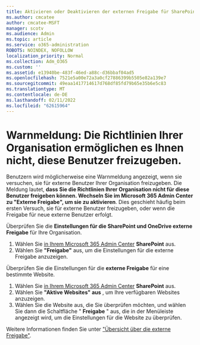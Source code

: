```yaml
---
title: Aktivieren oder Deaktivieren der externen Freigabe für SharePoint
ms.author: cmcatee
author: cmcatee-MSFT
manager: scotv
ms.audience: Admin
ms.topic: article
ms.service: o365-administration
ROBOTS: NOINDEX, NOFOLLOW
localization_priority: Normal
ms.collection: Adm_O365
ms.custom: ''
ms.assetid: e13940be-483f-46ed-a88c-d36bbaf04ad5
ms.openlocfilehash: 7521e5a00e72a3a0cf27886399b5505e82a139e7
ms.sourcegitcommit: 49eaa1417714617d768df85fd79b65e35b6e5c83
ms.translationtype: MT
ms.contentlocale: de-DE
ms.lasthandoff: 02/11/2022
ms.locfileid: "62615964"
---
```

# <a name="warning-message-your-organizations-policies-dont-allow-you-to-share-with-these-users"></a>Warnmeldung: Die Richtlinien Ihrer Organisation ermöglichen es Ihnen nicht, diese Benutzer freizugeben.

Benutzern wird möglicherweise eine Warnmeldung angezeigt, wenn sie versuchen, sie für externe Benutzer Ihrer Organisation freizugeben. Die Meldung lautet, **dass Sie die Richtlinien Ihrer Organisation nicht für diese Benutzer freigeben können. Wechseln Sie im Microsoft 365 Admin Center zu "Externe Freigabe", um sie zu aktivieren**. Dies geschieht häufig beim ersten Versuch, sie für externe Benutzer freizugeben, oder wenn die Freigabe für neue externe Benutzer erfolgt.

Überprüfen Sie die **Einstellungen für die SharePoint und OneDrive externe Freigabe** für Ihre Organisation.

1. Wählen Sie [in Ihrem Microsoft 365 Admin Center](https://admin.microsoft.com/AdminPortal/Home#/homepage">https://admin.microsoft.com/) **SharePoint** aus.
3. Wählen Sie **"Freigabe"** aus, um die Einstellungen für die externe Freigabe anzuzeigen.

Überprüfen Sie die Einstellungen für die **externe Freigabe** für eine bestimmte Website.

1. Wählen Sie [in Ihrem Microsoft 365 Admin Center](https://admin.microsoft.com/AdminPortal/Home#/homepage">https://admin.microsoft.com/) **SharePoint** aus.
2. Wählen Sie **"Aktive Websites" aus** , um Ihre verfügbaren Websites anzuzeigen.
3. Wählen Sie die Website aus, die Sie überprüfen möchten, und wählen Sie dann die Schaltfläche " **Freigabe** " aus, die in der Menüleiste angezeigt wird, um die Einstellungen für die Website zu überprüfen.

Weitere Informationen finden Sie unter ["Übersicht über die externe Freigabe"](https://docs.microsoft.com/sharepoint/external-sharing-overview).